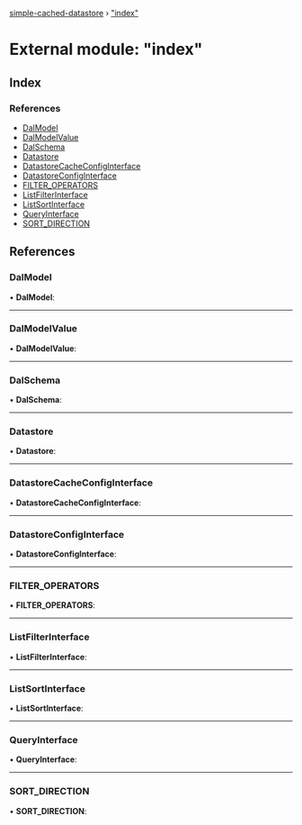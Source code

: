 [simple-cached-datastore](../README.md) › ["index"](_index_.md)

# External module: "index"

## Index

### References

* [DalModel](_index_.md#dalmodel)
* [DalModelValue](_index_.md#dalmodelvalue)
* [DalSchema](_index_.md#dalschema)
* [Datastore](_index_.md#datastore)
* [DatastoreCacheConfigInterface](_index_.md#datastorecacheconfiginterface)
* [DatastoreConfigInterface](_index_.md#datastoreconfiginterface)
* [FILTER_OPERATORS](_index_.md#filter_operators)
* [ListFilterInterface](_index_.md#listfilterinterface)
* [ListSortInterface](_index_.md#listsortinterface)
* [QueryInterface](_index_.md#queryinterface)
* [SORT_DIRECTION](_index_.md#sort_direction)

## References

###  DalModel

• **DalModel**:

___

###  DalModelValue

• **DalModelValue**:

___

###  DalSchema

• **DalSchema**:

___

###  Datastore

• **Datastore**:

___

###  DatastoreCacheConfigInterface

• **DatastoreCacheConfigInterface**:

___

###  DatastoreConfigInterface

• **DatastoreConfigInterface**:

___

###  FILTER_OPERATORS

• **FILTER_OPERATORS**:

___

###  ListFilterInterface

• **ListFilterInterface**:

___

###  ListSortInterface

• **ListSortInterface**:

___

###  QueryInterface

• **QueryInterface**:

___

###  SORT_DIRECTION

• **SORT_DIRECTION**:
